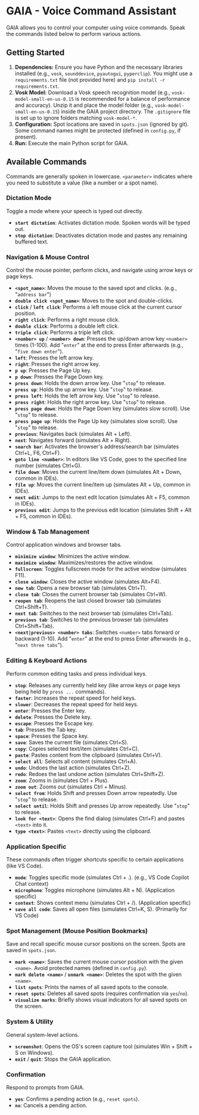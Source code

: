 # GAIA - Voice Command Assistant

GAIA allows you to control your computer using voice commands. Speak the commands listed below to perform various actions.

## Getting Started

1.  **Dependencies:** Ensure you have Python and the necessary libraries installed (e.g., `vosk`, `sounddevice`, `pyautogui`, `pyperclip`). You might use a `requirements.txt` file (not provided here) and `pip install -r requirements.txt`.
2.  **Vosk Model:** Download a Vosk speech recognition model (e.g., `vosk-model-small-en-us-0.15` is recommended for a balance of performance and accuracy). Unzip it and place the model folder (e.g., `vosk-model-small-en-us-0.15`) inside the GAIA project directory. The `.gitignore` file is set up to ignore folders matching `vosk-model-*`.
3.  **Configuration:** Spot locations are saved in `spots.json` (ignored by git). Some command names might be protected (defined in `config.py`, if present).
4.  **Run:** Execute the main Python script for GAIA.

## Available Commands

Commands are generally spoken in lowercase. `<parameter>` indicates where you need to substitute a value (like a number or a spot name).

### Dictation Mode

Toggle a mode where your speech is typed out directly.

*   **`start dictation`**: Activates dictation mode. Spoken words will be typed out.
*   **`stop dictation`**: Deactivates dictation mode and pastes any remaining buffered text.

### Navigation & Mouse Control

Control the mouse pointer, perform clicks, and navigate using arrow keys or page keys.

*   **`<spot_name>`**: Moves the mouse to the saved spot and clicks. (e.g., "`address bar`")
*   **`double click <spot_name>`**: Moves to the spot and double-clicks.
*   **`click`** / **`left click`**: Performs a left mouse click at the current cursor position.
*   **`right click`**: Performs a right mouse click.
*   **`double click`**: Performs a double left click.
*   **`triple click`**: Performs a triple left click.
*   **`<number> up`** / **`<number> down`**: Presses the up/down arrow key `<number>` times (1-100). Add "`enter`" at the end to press Enter afterwards (e.g., "`five down enter`").
*   **`left`**: Presses the left arrow key.
*   **`right`**: Presses the right arrow key.
*   **`p up`**: Presses the Page Up key.
*   **`p down`**: Presses the Page Down key.
*   **`press down`**: Holds the down arrow key. Use "`stop`" to release.
*   **`press up`**: Holds the up arrow key. Use "`stop`" to release.
*   **`press left`**: Holds the left arrow key. Use "`stop`" to release.
*   **`press right`**: Holds the right arrow key. Use "`stop`" to release.
*   **`press page down`**: Holds the Page Down key (simulates slow scroll). Use "`stop`" to release.
*   **`press page up`**: Holds the Page Up key (simulates slow scroll). Use "`stop`" to release.
*   **`previous`**: Navigates back (simulates Alt + Left).
*   **`next`**: Navigates forward (simulates Alt + Right).
*   **`search bar`**: Activates the browser's address/search bar (simulates Ctrl+L, F6, Ctrl+F).
*   **`goto line <number>`**: In editors like VS Code, goes to the specified line number (simulates Ctrl+G).
*   **`file down`**: Moves the current line/item down (simulates Alt + Down, common in IDEs).
*   **`file up`**: Moves the current line/item up (simulates Alt + Up, common in IDEs).
*   **`next edit`**: Jumps to the next edit location (simulates Alt + F5, common in IDEs).
*   **`previous edit`**: Jumps to the previous edit location (simulates Shift + Alt + F5, common in IDEs).

### Window & Tab Management

Control application windows and browser tabs.

*   **`minimize window`**: Minimizes the active window.
*   **`maximize window`**: Maximizes/restores the active window.
*   **`fullscreen`**: Toggles fullscreen mode for the active window (simulates F11).
*   **`close window`**: Closes the active window (simulates Alt+F4).
*   **`new tab`**: Opens a new browser tab (simulates Ctrl+T).
*   **`close tab`**: Closes the current browser tab (simulates Ctrl+W).
*   **`reopen tab`**: Reopens the last closed browser tab (simulates Ctrl+Shift+T).
*   **`next tab`**: Switches to the next browser tab (simulates Ctrl+Tab).
*   **`previous tab`**: Switches to the previous browser tab (simulates Ctrl+Shift+Tab).
*   **`<next|previous> <number> tabs`**: Switches `<number>` tabs forward or backward (1-10). Add "`enter`" at the end to press Enter afterwards (e.g., "`next three tabs`").

### Editing & Keyboard Actions

Perform common editing tasks and press individual keys.

*   **`stop`**: Releases any currently held key (like arrow keys or page keys being held by `press ...` commands).
*   **`faster`**: Increases the repeat speed for held keys.
*   **`slower`**: Decreases the repeat speed for held keys.
*   **`enter`**: Presses the Enter key.
*   **`delete`**: Presses the Delete key.
*   **`escape`**: Presses the Escape key.
*   **`tab`**: Presses the Tab key.
*   **`space`**: Presses the Space key.
*   **`save`**: Saves the current file (simulates Ctrl+S).
*   **`copy`**: Copies selected text/item (simulates Ctrl+C).
*   **`paste`**: Pastes content from the clipboard (simulates Ctrl+V).
*   **`select all`**: Selects all content (simulates Ctrl+A).
*   **`undo`**: Undoes the last action (simulates Ctrl+Z).
*   **`redo`**: Redoes the last undone action (simulates Ctrl+Shift+Z).
*   **`zoom`**: Zooms in (simulates Ctrl + Plus).
*   **`zoom out`**: Zooms out (simulates Ctrl + Minus).
*   **`select from`**: Holds Shift and presses Down arrow repeatedly. Use "`stop`" to release.
*   **`select until`**: Holds Shift and presses Up arrow repeatedly. Use "`stop`" to release.
*   **`look for <text>`**: Opens the find dialog (simulates Ctrl+F) and pastes `<text>` into it.
*   **`type <text>`**: Pastes `<text>` directly using the clipboard.

### Application Specific

These commands often trigger shortcuts specific to certain applications (like VS Code).

*   **`mode`**: Toggles specific mode (simulates Ctrl + .). (e.g., VS Code Copilot Chat context)
*   **`microphone`**: Toggles microphone (simulates Alt + N). (Application specific)
*   **`context`**: Shows context menu (simulates Ctrl + /). (Application specific)
*   **`save all code`**: Saves all open files (simulates Ctrl+K, S). (Primarily for VS Code)

### Spot Management (Mouse Position Bookmarks)

Save and recall specific mouse cursor positions on the screen. Spots are saved in `spots.json`.

*   **`mark <name>`**: Saves the current mouse cursor position with the given `<name>`. Avoid protected names (defined in `config.py`).
*   **`mark delete <name>`** / **`unmark <name>`**: Deletes the spot with the given `<name>`.
*   **`list spots`**: Prints the names of all saved spots to the console.
*   **`reset spots`**: Deletes all saved spots (requires confirmation via `yes`/`no`).
*   **`visualize marks`**: Briefly shows visual indicators for all saved spots on the screen.

### System & Utility

General system-level actions.

*   **`screenshot`**: Opens the OS's screen capture tool (simulates Win + Shift + S on Windows).
*   **`exit`** / **`quit`**: Stops the GAIA application.

### Confirmation

Respond to prompts from GAIA.

*   **`yes`**: Confirms a pending action (e.g., `reset spots`).
*   **`no`**: Cancels a pending action.
